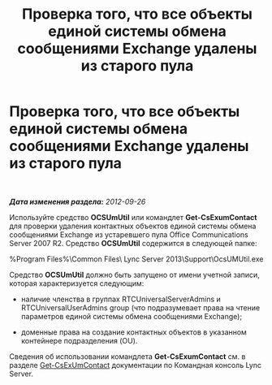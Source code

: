 ﻿---
title: Проверка того, что все объекты единой системы обмена сообщениями Exchange удалены из старого пула
TOCTitle: Проверка того, что все объекты единой системы обмена сообщениями Exchange удалены из старого пула
ms:assetid: 5a813169-0ed7-4f84-a242-ed2cd4ea5c43
ms:mtpsurl: https://technet.microsoft.com/ru-ru/library/JJ688068(v=OCS.15)
ms:contentKeyID: 49888006
ms.date: 05/19/2016
mtps_version: v=OCS.15
ms.translationtype: HT
---

# Проверка того, что все объекты единой системы обмена сообщениями Exchange удалены из старого пула

 

_**Дата изменения раздела:** 2012-09-26_

Используйте средство **OCSUmUtil** или командлет **Get-CsExumContact** для проверки удаления контактных объектов единой системы обмена сообщениями Exchange из устаревшего пула Office Communications Server 2007 R2. Средство **OCSUmUtil** содержится в следующей папке:

%Program Files%\\Common Files\\ Lync Server 2013\\Support\\OcsUMUtil.exe

Средство **OCSUmUtil** должно быть запущено от имени учетной записи, которая характеризуется следующим:

  - наличие членства в группах RTCUniversalServerAdmins и RTCUniversalUserAdmins group (что подразумевает права на чтение параметров единой системы обмена сообщениями Exchange);

  - доменные права на создание контактных объектов в указанном контейнере подразделения (OU).

Сведения об использовании командлета **Get-CsExumContact** см. в разделе [Get-CsExUmContact](https://docs.microsoft.com/en-us/powershell/module/skype/Get-CsExUmContact) документации по Командная консоль Lync Server.

